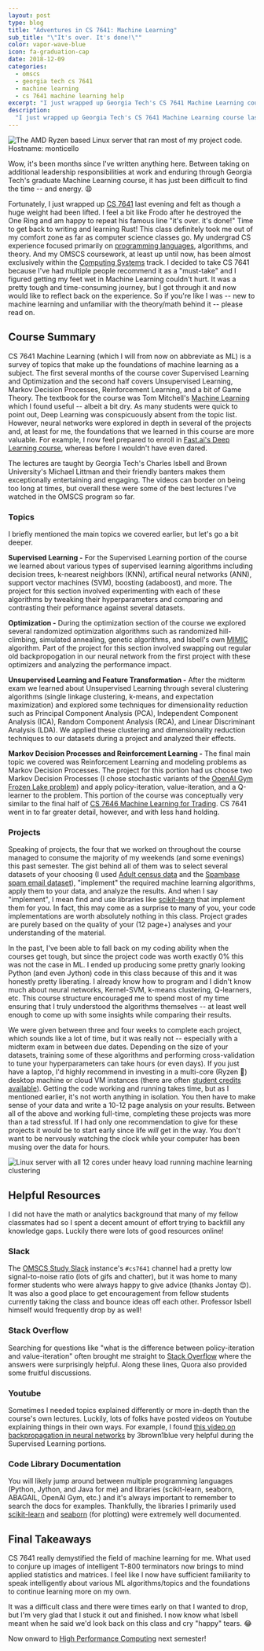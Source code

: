 ```yaml
---
layout: post
type: blog
title: "Adventures in CS 7641: Machine Learning"
sub_title: "\"It's over. It's done!\""
color: vapor-wave-blue
icon: fa-graduation-cap
date: 2018-12-09
categories:
  - omscs
  - georgia tech cs 7641
  - machine learning
  - cs 7641 machine learning help
excerpt: "I just wrapped up Georgia Tech's CS 7641 Machine Learning course last evening and although it was a pretty arduous experience, I got through it. CS 7641 really demystified the field of machine learning for me and took me out of my comfort zone as far as computer science classes go. It was a time-consuming and challenging journey, but ultimately very worth it. In this post, I reflect back on the course and provide resources that I found helpful."
description:
  "I just wrapped up Georgia Tech's CS 7641 Machine Learning course last evening and although it was a pretty arduous experience, I got through it. CS 7641 really demystified the field of machine learning for me and took me out of my comfort zone as far as computer science classes go. It was a time-consuming and challenging journey, but ultimately very worth it. In this post, I reflect back on the course and provide resources that I found helpful."
---
```


<div>
<img src="https://images.downey.io/blog/monticello-ryzen-based-machine-learner-downey.jpg" alt="The AMD Ryzen based Linux server that ran most of my project code. Hostname: monticello">
</div>

Wow, it's been months since I've written anything here. Between taking on additional leadership responsibilities at work and enduring through Georgia Tech's graduate Machine Learning course, it has just been difficult to find the time -- and energy. 😩

Fortunately, I just wrapped up [CS 7641](https://www.omscs.gatech.edu/cs-7641-machine-learning) last evening and felt as though a huge weight had been lifted. I feel a bit like Frodo after he destroyed the One Ring and am happy to repeat his famous line "it's over. it's done!" Time to get back to writing and learning Rust! This class definitely took me out of my comfort zone as far as computer science classes go. My undergrad CS experience focused primarily on [programming languages](https://www.cs.indiana.edu/research/programming-languages.html), algorithms, and theory. And my OMSCS coursework, at least up until now, has been almost exclusively within the [Computing Systems](https://www.omscs.gatech.edu/specialization-computing-systems) track. I decided to take CS 7641 because I've had multiple people recommend it as a "must-take" and I figured getting my feet wet in Machine Learning couldn't hurt. It was a pretty tough and time-consuming journey, but I got through it and now would like to reflect back on the experience. So if you're like I was -- new to machine learning and unfamiliar with the theory/math behind it -- please read on.

## Course Summary
CS 7641 Machine Learning (which I will from now on abbreviate as ML) is a survey of topics that make up the foundations of machine learning as a subject. The first several months of the course cover Supervised Learning and Optimization and the second half covers Unsupervised Learning, Markov Decision Processes, Reinforcement Learning, and a bit of Game Theory. The textbook for the course was Tom Mitchell's [Machine Learning](https://amzn.to/2QHkgsv) which I found useful -- albeit a bit dry. As many students were quick to point out, Deep Learning was conspicuously absent from the topic list. However, neural networks were explored in depth in several of the projects and, at least for me, the foundations that we learned in this course are more valuable. For example, I now feel prepared to enroll in [Fast.ai's Deep Learning course](https://course.fast.ai/), whereas before I wouldn't have even dared.

The lectures are taught by Georgia Tech's Charles Isbell and Brown University's Michael Littman and their friendly banters makes them exceptionally entertaining and engaging. The videos can border on being too long at times, but overall these were some of the best lectures I've watched in the OMSCS program so far.

### Topics
I briefly mentioned the main topics we covered earlier, but let's go a bit deeper.

**Supervised Learning -**
For the Supervised Learning portion of the course we learned about various types of supervised learning algorithms including decision trees, k-nearest neighbors (KNN), artifical neural networks (ANN), support vector machines (SVM), boosting (adaboost), and more. The project for this section involved experimenting with each of these algorithms by tweaking their hyperparameters and comparing and contrasting their peformance against several datasets.

**Optimization -**
During the optimization section of the course we explored several randomized optimization algorithms such as randomized hill-climbing, simulated annealing, genetic algorithms, and Isbell's own [MIMIC](https://www.cc.gatech.edu/~isbell/papers/isbell-mimic-nips-1997.pdf) algorithm. Part of the project for this section involved swapping out regular old backpropogation in our neural network from the first project with these optimizers and analyzing the performance impact.

**Unsupervised Learning and Feature Transformation -**
After the midterm exam we learned about Unsupervised Learning through several clustering algorithms (single linkage clustering, k-means, and expectation maximization) and explored some techniques for dimensionality reduction such as Principal Component Analysis (PCA), Independent Component Analysis (ICA), Random Component Analysis (RCA), and Linear Discriminant Analysis (LDA). We applied these clustering and dimensionality reduction techniques to our datasets during a project and analyzed their effects.

**Markov Decision Processes and Reinforcement Learning -**
The final main topic we covered was Reinforcement Learning and modeling problems as Markov Decision Processes. The project for this portion had us choose two Markov Decision Processes (I chose stochastic variants of the [OpenAI Gym Frozen Lake problem](https://gym.openai.com/envs/FrozenLake8x8-v0/)) and apply policy-iteration, value-iteration, and a Q-learner to the problem. This portion of the course was conceptually very similar to the final half of [CS 7646 Machine Learning for Trading](https://www.omscs.gatech.edu/cs-7646-machine-learning-trading). CS 7641 went in to far greater detail, however, and with less hand holding.

### Projects

Speaking of projects, the four that we worked on throughout the course managed to consume the majority of my weekends (and some evenings) this past semester. The gist behind all of them was to select several datasets of your choosing (I used [Adult census data](https://archive.ics.uci.edu/ml/datasets/adult) and the [Spambase spam email dataset](https://archive.ics.uci.edu/ml/datasets/spambase)), "implement" the required machine learning algorithms, apply them to your data, and analyze the results. And when I say "implement", I mean find and use libraries like [scikit-learn](https://scikit-learn.org/stable/) that implement them for you. In fact, this may come as a surprise to many of you, your code implementations are worth absolutely nothing in this class. Project grades are purely based on the quality of your (12 page+) analyses and your understanding of the material.

In the past, I've been able to fall back on my coding ability when the courses get tough, but since the project code was worth exactly 0% this was not the case in ML. I ended up producing some pretty gnarly looking Python (and even Jython) code in this class because of this and it was honestly pretty liberating. I already know how to program and I didn't know much about neural networks, Kernel-SVM, k-means clustering, Q-learners, etc. This course structure encouraged me to spend most of my time ensuring that I truly understood the algorithms themselves -- at least well enough to come up with some insights while comparing their results.

We were given between three and four weeks to complete each project, which sounds like a lot of time, but it was really not -- especially with a midterm exam in between due dates. Depending on the size of your datasets, training some of these algorithms and performing cross-validation to tune your hyperparameters can take hours (or even days). If you just have a laptop, I'd highly recommend in investing in a multi-core (Ryzen 🙂) desktop machine or cloud VM instances (there are often [student credits available](https://aws.amazon.com/blogs/aws/aws-educate-credits-training-content-and-collaboration-for-students-educators/)). Getting the code working and running takes time, but as I mentioned earlier, it's not worth anything in isolation. You then have to make sense of your data and write a 10-12 page analysis on your results. Between all of the above and working full-time, completing these projects was more than a tad stressful. If I had only one recommendation to give for these projects it would be to start early since life _will_ get in the way. You don't want to be nervously watching the clock while your computer has been musing over the data for hours.

<div>
<img src="https://images.downey.io/blog/monticello-ryzen-server-running-clustering-code-downey.png" alt="Linux server with all 12 cores under heavy load running machine learning clustering">
</div>

## Helpful Resources
I did not have the math or analytics background that many of my fellow classmates had so I spent a decent amount of effort trying to backfill any knowledge gaps. Luckily there were lots of good resources online!

### Slack
The [OMSCS Study Slack](https://omscs-study.slack.com/) instance's `#cs7641` channel had a pretty low signal-to-noise ratio (lots of gifs and chatter), but it was home to many former students who were always happy to give advice (thanks Jontay 😊). It was also a good place to get encouragement from fellow students currently taking the class and bounce ideas off each other. Professor Isbell himself would frequently drop by as well!

### Stack Overflow
Searching for questions like "what is the difference between policy-iteration and value-iteration" often brought me straight to [Stack Overflow](https://stackoverflow.com/questions/37370015/what-is-the-difference-between-value-iteration-and-policy-iteration) where the answers were surprisingly helpful. Along these lines, Quora also provided some fruitful discussions.

### Youtube
Sometimes I needed topics explained differently or more in-depth than the course's own lectures. Luckily, lots of folks have posted videos on Youtube explaining things in their own ways. For example, I found [this video on backpropagation in neural networks](https://www.youtube.com/watch?v=Ilg3gGewQ5U) by 3brown1blue very helpful during the Supervised Learning portions.

### Code Library Documentation
You will likely jump around between multiple programming languages (Python, Jython, and Java for me) and libraries (scikit-learn, seaborn, ABAGAIL, OpenAI Gym, etc.) and it's always important to remember to search the docs for examples. Thankfully, the libraries I primarily used [scikit-learn](https://scikit-learn.org/stable/documentation.html) and [seaborn](https://seaborn.pydata.org/) (for plotting) were extremely well documented.

## Final Takeaways
CS 7641 really demystified the field of machine learning for me. What used to conjure up images of intelligent T-800 terminators now brings to mind applied statistics and matrices. I feel like I now have sufficient familiarity to speak intelligently about various ML algorithms/topics and the foundations to continue learning more on my own.

It was a difficult class and there were times early on that I wanted to drop, but I'm very glad that I stuck it out and finished. I now know what Isbell meant when he said we'd look back on this class and cry "happy" tears. 😂

Now onward to [High Performance Computing](https://cse6220.gatech.edu) next semester!

